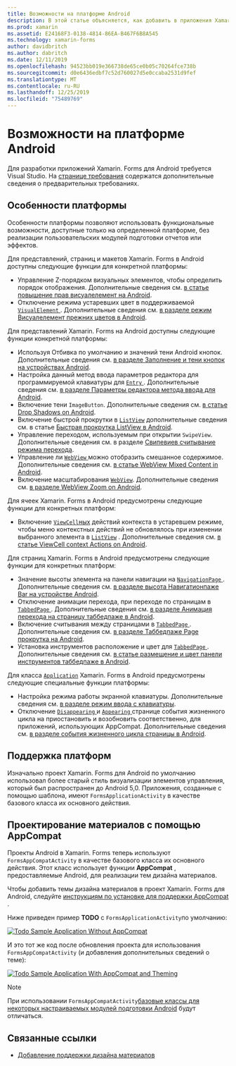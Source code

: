 ```yaml
---
title: Возможности на платформе Android
description: В этой статье объясняется, как добавить в приложения Xamarin. Forms специальные функции для Android.
ms.prod: xamarin
ms.assetid: E24168F3-0138-4814-86EA-B467F6B8A545
ms.technology: xamarin-forms
author: davidbritch
ms.author: dabritch
ms.date: 12/11/2019
ms.openlocfilehash: 94523bb019e366738de65ce0b05c70264fce738b
ms.sourcegitcommit: d0e6436edbf7c52d760027d5e0ccaba2531d9fef
ms.translationtype: MT
ms.contentlocale: ru-RU
ms.lasthandoff: 12/25/2019
ms.locfileid: "75489769"
---
```

# <a name="android-platform-features"></a>Возможности на платформе Android

Для разработки приложений Xamarin. Forms для Android требуется Visual Studio. На [странице требования](~/get-started/requirements.md) содержатся дополнительные сведения о предварительных требованиях.

## <a name="platform-specifics"></a>Особенности платформы

Особенности платформы позволяют использовать функциональные возможности, доступные только на определенной платформе, без реализации пользовательских модулей подготовки отчетов или эффектов.

Для представлений, страниц и макетов Xamarin. Forms в Android доступны следующие функции для конкретной платформы:

- Управление Z-порядком визуальных элементов, чтобы определить порядок отображения. Дополнительные сведения см. [в статье повышение прав висуалелемент на Android](visualelement-elevation.md).
- Отключение режима устаревших цвет в поддерживаемой [ `VisualElement` ](xref:Xamarin.Forms.VisualElement). Дополнительные сведения см. [в разделе режим Висуалелемент прежних цветов в Android](legacy-color-mode.md).

Для представлений Xamarin. Forms на Android доступны следующие функции конкретной платформы:

- Используя Отбивка по умолчанию и значений тени Android кнопок. Дополнительные сведения см. [в разделе Заполнение и тени кнопок на устройствах Android](button-padding-shadow.md).
- Настройка данный метод ввода параметров редактора для программируемой клавиатуры для [ `Entry` ](xref:Xamarin.Forms.Entry). Дополнительные сведения см. [в разделе Параметры редактора метода ввода для Android](entry-ime-options.md).
- Включение тени `ImageButton`. Дополнительные сведения см. [в статье Drop Shadows on Android](imagebutton-drop-shadow.md).
- Включение быстрой прокрутки в [`ListView`](xref:Xamarin.Forms.ListView) дополнительные сведения см. в статье [Быстрая прокрутка ListView в Android](listview-fast-scrolling.md).
- Управление переходом, используемым при открытии `SwipeView`. Дополнительные сведения см. в разделе [Свипевиев считывание режима перехода](swipeview-swipetransitionmode.md).
- Управление ли [ `WebView` ](xref:Xamarin.Forms.WebView) можно отобразить смешанное содержимое. Дополнительные сведения см. [в статье WebView Mixed Content in Android](webview-mixed-content.md).
- Включение масштабирования [`WebView`](xref:Xamarin.Forms.WebView). Дополнительные сведения см. [в разделе WebView Zoom on Android](webview-zoom-controls.md).

Для ячеек Xamarin. Forms в Android предусмотрены следующие функции для конкретных платформ:

- Включение [`ViewCell`ных](xref:Xamarin.Forms.ViewCell) действий контекста в устаревшем режиме, чтобы меню контекстных действий не обновлялось при изменении выбранного элемента в [`ListView`](xref:Xamarin.Forms.ListView) . Дополнительные сведения см. [в статье ViewCell context Actions on Android](viewcell-context-actions.md).

Для страниц Xamarin. Forms в Android предусмотрены следующие функции для конкретных платформ:

- Значение высоты элемента на панели навигации на [ `NavigationPage` ](xref:Xamarin.Forms.NavigationPage). Дополнительные сведения см. [в разделе высота Навигатионпаже Bar на устройстве Android](navigationpage-bar-height.md).
- Отключение анимации перехода, при переходе по страницам в [ `TabbedPage` ](xref:Xamarin.Forms.TabbedPage). Дополнительные сведения см. [в разделе Анимация перехода на страницу таббедпаже в Android](tabbedpage-transition-animations.md).
- Включение считывания между страницами в [ `TabbedPage` ](xref:Xamarin.Forms.TabbedPage). Дополнительные сведения см. [в разделе Таббедпаже Page прокрутка на Android](tabbedpage-page-swiping.md).
- Установка инструментов расположение и цвет для [ `TabbedPage` ](xref:Xamarin.Forms.TabbedPage). Дополнительные сведения см. [в статье размещение и цвет панели инструментов таббедпаже в Android](tabbedpage-toolbar-placement-color.md).

Для класса [`Application`](xref:Xamarin.Forms.Application) Xamarin. Forms в Android предусмотрены следующие специальные функции платформы:

- Настройка режима работы экранной клавиатуры. Дополнительные сведения см. [в разделе режим ввода с клавиатуры](soft-keyboard-input-mode.md).
- Отключение [ `Disappearing` ](xref:Xamarin.Forms.Page.Appearing) и [ `Appearing` ](xref:Xamarin.Forms.Page.Appearing) странице события жизненного цикла на приостановить и возобновить соответственно, для приложений, использующих AppCompat. Дополнительные сведения см. [в разделе события жизненного цикла страницы в Android](page-lifecycle-events.md).

## <a name="platform-support"></a>Поддержка платформ

Изначально проект Xamarin. Forms для Android по умолчанию использовал более старый стиль визуализации элементов управления, который был распространен до Android 5,0. Приложения, созданные с помощью шаблона, имеют `FormsApplicationActivity` в качестве базового класса их основного действия.

## <a name="material-design-via-appcompat"></a>Проектирование материалов с помощью AppCompat

Проекты Android в Xamarin. Forms теперь используют `FormsAppCompatActivity` в качестве базового класса их основного действия. Этот класс использует функции **AppCompat** , предоставляемые Android, для реализации тем дизайна материалов.

Чтобы добавить темы дизайна материалов в проект Xamarin. Forms для Android, следуйте [инструкциям по установке для поддержки AppCompat](appcompat-material-design.md) .

Ниже приведен пример **TODO** с `FormsApplicationActivity`по умолчанию:

[![](images/before-appcompat-sml.png "Todo Sample Application Without AppCompat")](images/before-appcompat.png#lightbox "Todo Sample Application Without AppCompat")

И это тот же код после обновления проекта для использования `FormsAppCompatActivity` (и добавления дополнительных сведений о теме):

[![](images/post-appcompat-sml.png "Todo Sample Application With AppCompat and Theming")](images/post-appcompat.png#lightbox "Todo Sample Application With AppCompat and Theming")

> [!NOTE]
> При использовании `FormsAppCompatActivity`[базовые классы для некоторых настраиваемых модулей подготовки Android](~/xamarin-forms/app-fundamentals/custom-renderer/renderers.md) будут отличаться.

## <a name="related-links"></a>Связанные ссылки

- [Добавление поддержки дизайна материалов](appcompat-material-design.md)
